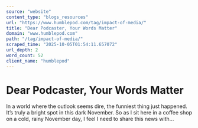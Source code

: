 ```yaml
---
source: "website"
content_type: "blogs_resources"
url: "https://www.humblepod.com/tag/impact-of-media/"
title: "Dear Podcaster, Your Words Matter"
domain: "www.humblepod.com"
path: "/tag/impact-of-media/"
scraped_time: "2025-10-05T01:54:11.657072"
url_depth: 2
word_count: 52
client_name: "humblepod"
---
```


# Dear Podcaster, Your Words Matter

In a world where the outlook seems dire, the funniest thing just happened. It’s truly a bright spot in this dark November. So as I sit here in a coffee shop on a cold, rainy November day, I feel I need to share this news with...